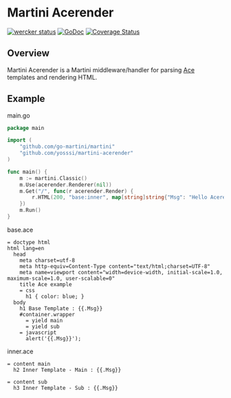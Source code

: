 # Martini Acerender

[![wercker status](https://app.wercker.com/status/1cdc361a2374b8f28022c7fd2f8792b5/m "wercker status")](https://app.wercker.com/project/bykey/1cdc361a2374b8f28022c7fd2f8792b5)
[![GoDoc](https://godoc.org/github.com/yosssi/martini-acerender?status.svg)](https://godoc.org/github.com/yosssi/martini-acerender)
[![Coverage Status](https://coveralls.io/repos/yosssi/martini-acerender/badge.png?branch=HEAD)](https://coveralls.io/r/yosssi/martini-acerender?branch=HEAD)

## Overview

Martini Acerender is a Martini middleware/handler for parsing [Ace](https://github.com/yosssi/ace) templates and rendering HTML.

## Example

main.go

```go
package main

import (
	"github.com/go-martini/martini"
	"github.com/yosssi/martini-acerender"
)

func main() {
	m := martini.Classic()
	m.Use(acerender.Renderer(nil))
	m.Get("/", func(r acerender.Render) {
		r.HTML(200, "base:inner", map[string]string{"Msg": "Hello Acerender"}, nil)
	})
	m.Run()
}
```

base.ace

```ace
= doctype html
html lang=en
  head
    meta charset=utf-8
    meta http-equiv=Content-Type content="text/html;charset=UTF-8"
    meta name=viewport content="width=device-width, initial-scale=1.0, maximum-scale=1.0, user-scalable=0"
    title Ace example
    = css
      h1 { color: blue; }
  body
    h1 Base Template : {{.Msg}}
    #container.wrapper
      = yield main
      = yield sub
    = javascript
      alert('{{.Msg}}');
```

inner.ace

```ace
= content main
  h2 Inner Template - Main : {{.Msg}}

= content sub
  h3 Inner Template - Sub : {{.Msg}}
```
